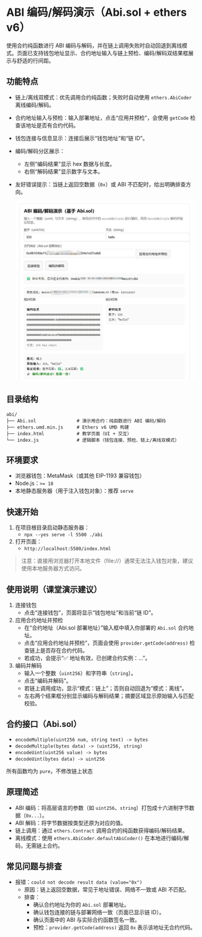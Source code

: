# ABI 编码/解码演示（Abi.sol + ethers v6）

使用合约纯函数进行 ABI 编码与解码，并在链上调用失败时自动回退到离线模式。页面已支持钱包地址显示、合约地址输入与链上预检、编码/解码双结果框展示与舒适的行间距。

## 功能特点
- 链上/离线双模式：优先调用合约纯函数；失败时自动使用 `ethers.AbiCoder` 离线编码/解码。

- 合约地址输入与预检：输入部署地址，点击“应用并预检”，会使用 `getCode` 检查该地址是否有合约代码。

- 钱包连接与信息显示：连接后展示“钱包地址”和“链 ID”。

- 编码/解码分区展示：
  - 左侧“编码结果”显示 hex 数据与长度。
  - 右侧“解码结果”显示数字与文本。
  
- 友好错误提示：当链上返回空数据（`0x`）或 ABI 不匹配时，给出明确排查方向。

  ![](./1.jpg)

## 目录结构
```
abi/
├── Abi.sol               # 演示用合约：纯函数进行 ABI 编码/解码
├── ethers.umd.min.js     # Ethers v6 UMD 构建
├── index.html            # 教学页面（UI + 交互）
└── index.js              # 逻辑脚本（钱包连接、预检、链上/离线双模式）
```

## 环境要求
- 浏览器钱包：MetaMask（或其他 EIP-1193 兼容钱包）
- Node.js：`>= 18`
- 本地静态服务器（用于注入钱包对象）：推荐 `serve`

## 快速开始
1. 在项目根目录启动静态服务器：
   - `npx --yes serve -l 5500 ./abi`
2. 打开页面：
   - `http://localhost:5500/index.html`

> 注意：直接用浏览器打开本地文件（file://）通常无法注入钱包对象，建议使用本地服务器方式访问。

## 使用说明（课堂演示建议）
1. 连接钱包
   - 点击“连接钱包”，页面将显示“钱包地址”和当前“链 ID”。
2. 应用合约地址并预检
   - 在“合约地址（Abi.sol 部署地址）”输入框中填入你部署的 `Abi.sol` 合约地址。
   - 点击“应用合约地址并预检”，页面会使用 `provider.getCode(address)` 检查链上是否存在合约代码。
   - 若成功，会提示“✅ 地址有效，已创建合约实例：...”。
3. 编码并解码
   - 输入一个整数（`uint256`）和字符串（`string`）。
   - 点击“编码并解码”。
   - 若链上调用成功，显示“模式：链上”；否则自动回退为“模式：离线”。
   - 左右两个结果框分别显示编码与解码结果；摘要区域显示原始输入与匹配校验。

## 合约接口（Abi.sol）
- `encodeMultiple(uint256 num, string text) -> bytes`
- `decodeMultiple(bytes data) -> (uint256, string)`
- `encodeUint(uint256 value) -> bytes`
- `decodeUint(bytes data) -> uint256`

所有函数均为 `pure`，不修改链上状态

## 原理简述
- ABI 编码：将高层语言的参数（如 `uint256`、`string`）打包成十六进制字节数据（`0x...`）。
- ABI 解码：将字节数据按类型还原为对应的值。
- 链上调用：通过 `ethers.Contract` 调用合约的纯函数获得编码/解码结果。
- 离线模式：使用 `ethers.AbiCoder.defaultAbiCoder()` 在本地进行编码/解码，无需链上合约。

## 常见问题与排查
- 报错：`could not decode result data (value="0x")`
  - 原因：链上返回空数据，常见于地址错误、网络不一致或 ABI 不匹配。
  - 排查：
    - 确认合约地址为你的 `Abi.sol` 部署地址。
    - 确认钱包连接的链与部署网络一致（页面已显示链 ID）。
    - 确认页面中的 ABI 与实际合约函数签名一致。
    - 预检：`provider.getCode(address)` 返回 `0x` 表示该地址无合约代码。



